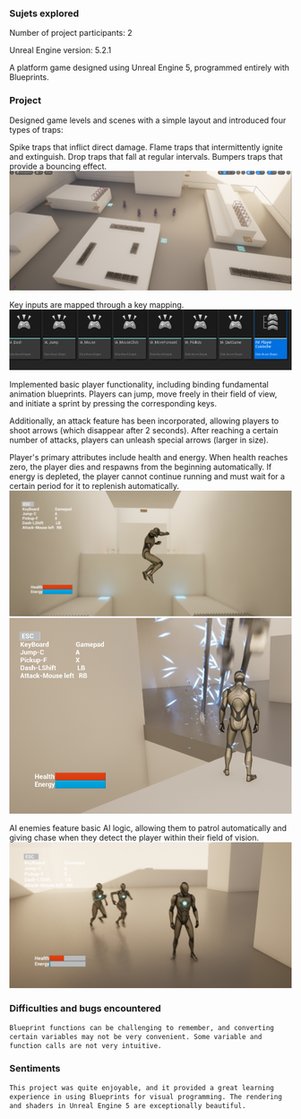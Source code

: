 ### Sujets explored
Number of project participants: 2

Unreal Engine version: 5.2.1

A platform game designed using Unreal Engine 5, programmed entirely with Blueprints.

### Project

Designed game levels and scenes with a simple layout and introduced four types of traps:

Spike traps that inflict direct damage.
Flame traps that intermittently ignite and extinguish.
Drop traps that fall at regular intervals.
Bumpers traps that provide a bouncing effect.
![image](/ScreenShots/S1.png)

Key inputs are mapped through a key mapping.
![image](/ScreenShots/S5.png)

Implemented basic player functionality, including binding fundamental animation blueprints. Players can jump, move freely in their field of view, and initiate a sprint by pressing the corresponding keys.

Additionally, an attack feature has been incorporated, allowing players to shoot arrows (which disappear after 2 seconds). After reaching a certain number of attacks, players can unleash special arrows (larger in size).

Player's primary attributes include health and energy. When health reaches zero, the player dies and respawns from the beginning automatically. If energy is depleted, the player cannot continue running and must wait for a certain period for it to replenish automatically.
![image](/ScreenShots/S2.png)
![image](/ScreenShots/S3.png)

AI enemies feature basic AI logic, allowing them to patrol automatically and giving chase when they detect the player within their field of vision.
![image](/ScreenShots/S4.png)


### Difficulties and bugs encountered
    Blueprint functions can be challenging to remember, and converting certain variables may not be very convenient. Some variable and function calls are not very intuitive.

### Sentiments

    This project was quite enjoyable, and it provided a great learning experience in using Blueprints for visual programming. The rendering and shaders in Unreal Engine 5 are exceptionally beautiful.